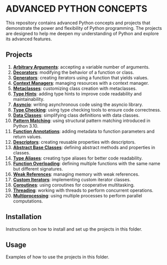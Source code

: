 # ADVANCED PYTHON CONCEPTS

This repository contains advanced Python concepts and projects that demonstrate the power and flexibility of Python programming. The projects are designed to help me deepen my understanding of Python and explore its advanced features.

## Projects

1. [**Arbitrary Arguments**](./arbitrary_args/): accepting a variable number of arguments.
2. [**Decorators**](./decorators/): modifying the behavior of a function or class.
3. [**Generators**](./generators/): creating iterators using a function that yields values.
4. [**Context Managers**](./context_managers/): managing resources with a context manager.
5. [**Metaclasses**](./metaclasses/): customizing class creation with metaclasses.
6. [**Type Hints**](./type_hints/): adding type hints to improve code readability and maintainability.
7. [**Asyncio**](./asyncio/): writing asynchronous code using the asyncio library.
8. [**Type Checking**](./type_checking/): using type checking tools to ensure code correctness.
9. [**Data Classes**](./data_classes/): simplifying class definitions with data classes.
10. [**Pattern Matching**](./pattern_matching/): using structural pattern matching introduced in Python 3.10.
11. [**Function Annotations**](./function_annotations/): adding metadata to function parameters and return values.
12. [**Descriptors**](./descriptors/): creating reusable properties with descriptors.
13. [**Abstract Base Classes**](./abstract_base_classes/): defining abstract methods and properties in classes.
14. [**Type Aliases**](./type_aliases/): creating type aliases for better code readability.
15. [**Function Overloading**](./function_overloading/): defining multiple functions with the same name but different signatures.
16. [**Weak References**](./weak_references/): managing memory with weak references.
17. [**Custom Iterators**](./custom_iterators/): implementing custom iterator classes.
18. [**Coroutines**](./coroutines/): using coroutines for cooperative multitasking.
19. [**Threading**](./threading/): working with threads to perform concurrent operations.
20. [**Multiprocessing**](./multiprocessing/): using multiple processes to perform parallel computations.


## Installation

Instructions on how to install and set up the projects in this folder.

## Usage

Examples of how to use the projects in this folder.